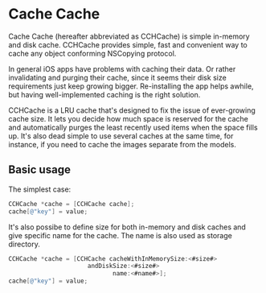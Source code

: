 # Cache Cache

Cache Cache (hereafter abbreviated as CCHCache) is simple in-memory and
disk cache. CCHCache provides simple, fast and convenient way to
cache any object conforming NSCopying protocol.

In general iOS apps have problems with caching their data. Or rather
invalidating and purging their cache, since it seems their disk size
requirements just keep growing bigger. Re-installing the app helps awhile,
but having well-implemented caching is the right solution.

CCHCache is a LRU cache that's designed to fix the issue of ever-growing cache
size. It lets you decide how much space is reserved for the cache and
automatically purges the least recently used items when the space fills up.
It's also dead simple to use several caches at the same time, for instance, if
you need to cache the images separate from the models.

## Basic usage

The simplest case:
```objective-c
CCHCache *cache = [CCHCache cache];
cache[@"key"] = value;
```

It's also possibe to define size for both in-memory and disk
caches and give specific name for the cache. The name is also
used as storage directory.
```objective-c
CCHCache *cache = [CCHCache cacheWithInMemorySize:<#size#>
				      andDiskSize:<#size#>
				             name:<#name#>];
cache[@"key"] = value;
```


